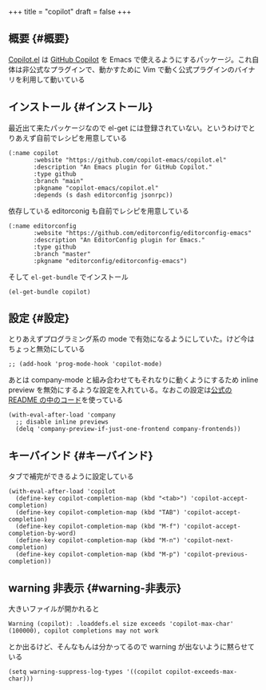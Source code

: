 +++
title = "copilot"
draft = false
+++

## 概要 {#概要}

[Copilot.el](https://github.com/zerolfx/copilot.el) は [GitHub Copilot](https://github.com/features/copilot) を Emacs で使えるようにするパッケージ。これ自体は非公式なプラグインで、動かすために Vim で動く公式プラグインのバイナリを利用して動いている


## インストール {#インストール}

最近出て来たパッケージなので el-get には登録されていない。というわけでとりあえず自前でレシピを用意している

```emacs-lisp
(:name copilot
       :website "https://github.com/copilot-emacs/copilot.el"
       :description "An Emacs plugin for GitHub Copilot."
       :type github
       :branch "main"
       :pkgname "copilot-emacs/copilot.el"
       :depends (s dash editorconfig jsonrpc))
```

依存している editorconig も自前でレシピを用意している

```emacs-lisp
(:name editorconfig
       :website "https://github.com/editorconfig/editorconfig-emacs"
       :description "An EditorConfig plugin for Emacs."
       :type github
       :branch "master"
       :pkgname "editorconfig/editorconfig-emacs")
```

そして `el-get-bundle` でインストール

```emacs-lisp
(el-get-bundle copilot)
```


## 設定 {#設定}

とりあえずプログラミング系の mode で有効になるようにしていた。けど今はちょっと無効にしている

```emacs-lisp
;; (add-hook 'prog-mode-hook 'copilot-mode)
```

あとは company-mode と組み合わせてもそれなりに動くようにするため
inline preview を無効にするような設定を入れている。なおこの設定は[公式の README の中のコード](https://github.com/copilot-emacs/copilot.el#example-for-spacemacs)を使っている

```emacs-lisp
(with-eval-after-load 'company
  ;; disable inline previews
  (delq 'company-preview-if-just-one-frontend company-frontends))
```


## キーバインド {#キーバインド}

タブで補完ができるように設定している

```emacs-lisp
(with-eval-after-load 'copilot
  (define-key copilot-completion-map (kbd "<tab>") 'copilot-accept-completion)
  (define-key copilot-completion-map (kbd "TAB") 'copilot-accept-completion)
  (define-key copilot-completion-map (kbd "M-f") 'copilot-accept-completion-by-word)
  (define-key copilot-completion-map (kbd "M-n") 'copilot-next-completion)
  (define-key copilot-completion-map (kbd "M-p") 'copilot-previous-completion))
```


## warning 非表示 {#warning-非表示}

大きいファイルが開かれると

```text
Warning (copilot): .loaddefs.el size exceeds 'copilot-max-char' (100000), copilot completions may not work
```

とか出るけど、そんなもんは分かってるので warning が出ないように黙らせている

```emacs-lisp
(setq warning-suppress-log-types '((copilot copilot-exceeds-max-char)))
```

